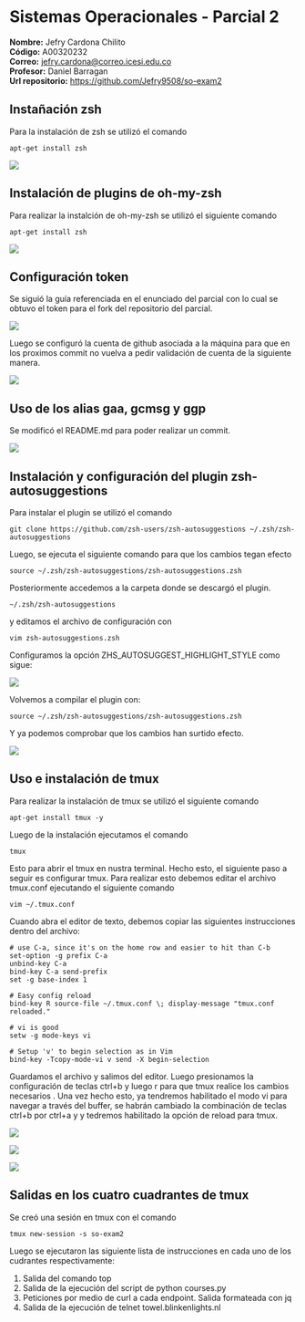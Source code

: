 # Sistemas Operacionales - Parcial 2  

**Nombre:** Jefry Cardona Chilito  
**Código:** A00320232  
**Correo:** jefry.cardona@correo.icesi.edu.co  
**Profesor:** Daniel Barragan  
**Url repositorio:** https://github.com/Jefry9508/so-exam2  


## Instañación zsh

Para la instalación de zsh se utilizó el comando
```console
apt-get install zsh
```
![](imagenes/instalacion-zsh.png)


## Instalación de plugins de oh-my-zsh

Para realizar la instalción de oh-my-zsh se utilizó el siguiente comando
```console
apt-get install zsh
```
![](imagenes/instalacion-oh-my-zsh.png)

## Configuración token

Se siguió la guía referenciada en el enunciado del parcial con lo cual se obtuvo el token para el fork del repositorio del parcial.

![](imagenes/token_github.png)

Luego se configuró la cuenta de github asociada a la máquina para que en los proximos commit no vuelva a pedir validación de cuenta de la siguiente manera.

![](imagenes/configuracion_token.png)

## Uso de los alias gaa, gcmsg y ggp 

Se modificó el README.md para poder realizar un commit.

![](imagenes/comandos_git.png)

##  Instalación y configuración del plugin zsh-autosuggestions

Para instalar el plugin se utilizó el comando
```console
git clone https://github.com/zsh-users/zsh-autosuggestions ~/.zsh/zsh-autosuggestions
```

Luego, se ejecuta el siguiente comando para que los cambios tegan efecto
```console
source ~/.zsh/zsh-autosuggestions/zsh-autosuggestions.zsh
```

Posteriormente accedemos a la carpeta donde se descargó el plugin.
```console
~/.zsh/zsh-autosuggestions
```
y editamos el archivo de configuración con
```console
vim zsh-autosuggestions.zsh
```
Configuramos la opción ZHS_AUTOSUGGEST_HIGHLIGHT_STYLE como sigue:

![](imagenes/configuracion_autosuggest.png)

Volvemos a compilar el plugin con:
```console
source ~/.zsh/zsh-autosuggestions/zsh-autosuggestions.zsh
```

Y ya podemos comprobar que los cambios han surtido efecto.

![](imagenes/cambio_color.png)

## Uso e instalación de tmux

Para realizar la instalación de tmux se utilizó el siguiente comando
```console
apt-get install tmux -y
```

Luego de la instalación ejecutamos el comando
```console
tmux
```

Esto para abrir el tmux en nustra terminal. Hecho esto, el siguiente paso a seguir es configurar tmux. Para realizar esto debemos editar el archivo tmux.conf ejecutando el siguiente comando
```console
vim ~/.tmux.conf
```
Cuando abra el editor de texto, debemos copiar las siguientes instrucciones dentro del archivo:
```
# use C-a, since it's on the home row and easier to hit than C-b
set-option -g prefix C-a
unbind-key C-a
bind-key C-a send-prefix
set -g base-index 1

# Easy config reload
bind-key R source-file ~/.tmux.conf \; display-message "tmux.conf reloaded."

# vi is good
setw -g mode-keys vi

# Setup 'v' to begin selection as in Vim
bind-key -Tcopy-mode-vi v send -X begin-selection
```

Guardamos el archivo y salimos del editor. Luego presionamos la configuración de teclas ctrl+b y luego r para que tmux realice los cambios necesarios . Una vez hecho esto, ya tendremos habilitado el modo vi para navegar a través del buffer, se habrán cambiado la combinación de teclas ctrl+b por ctrl+a y y tedremos habilitado la opción de reload para tmux.

![](imagenes/suggestions1.png)

![](imagenes/suggestions2.png)

![](imagenes/suggestions3.png)


## Salidas en los cuatro cuadrantes de tmux

Se creó una sesión en tmux con el comando
```console
tmux new-session -s so-exam2
```

Luego se ejecutaron las siguiente lista de instrucciones en cada uno de los cudrantes respectivamente:

1. Salida del comando top
2. Salida de la ejecución del script de python courses.py
3. Peticiones por medio de curl a cada endpoint. Salida formateada con jq
4. Salida de la ejecución de telnet towel.blinkenlights.nl

